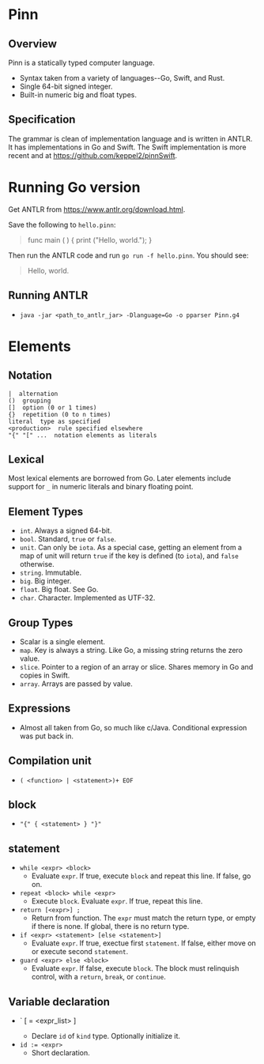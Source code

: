 Pinn
====

## Overview

Pinn is a statically typed computer language.

* Syntax taken from a variety of languages--Go, Swift, and Rust.
* Single 64-bit signed integer.
* Built-in numeric big and float types.

## Specification

The grammar is clean of implementation language and is written in ANTLR. It has implementations in Go and Swift. The Swift implementation is more recent and at https://github.com/keppel2/pinnSwift.

Running Go version
=======

Get ANTLR from https://www.antlr.org/download.html.

Save the following to `hello.pinn`:

> func main ( ) {
> 	print ("Hello, world.");
> }

Then run the ANTLR code and run `go run -f hello.pinn`. You should see:

> Hello, world.

Running ANTLR
-------------

* `java -jar <path_to_antlr_jar> -Dlanguage=Go -o pparser Pinn.g4`

# Elements
## Notation
```
|  alternation
()  grouping
[]  option (0 or 1 times)
{}  repetition (0 to n times)
literal  type as specified
<production>  rule specified elsewhere
"{" "[" ...  notation elements as literals
```

## Lexical

Most lexical elements are borrowed from Go. Later elements include support for `_` in numeric literals and binary floating point.

## Element Types

* `int`. Always a signed 64-bit.
* `bool`. Standard, `true` or `false`.
* `unit`. Can only be `iota`. As a special case, getting an element from a map of unit will return `true` if the key is defined (to `iota`), and `false` otherwise.
* `string`. Immutable.
* `big`. Big integer.
* `float`. Big float. See Go.
* `char`. Character. Implemented as UTF-32.

## Group Types

* Scalar is a single element.
* `map`. Key is always a string. Like Go, a missing string returns the zero value.
* `slice`. Pointer to a region of an array or slice. Shares memory in Go and copies in Swift.
* `array`. Arrays are passed by value.

## Expressions

* Almost all taken from Go, so much like c/Java. Conditional expression was put back in.

## Compilation unit
* `( <function> | <statement>)+ EOF`

## block
* `"{" { <statement> } "}"`

## statement

* `while <expr> <block>`
  * Evaluate `expr`. If true, execute `block` and repeat this line. If false, go on.
* `repeat <block> while <expr>`
  * Execute `block`. Evaluate `expr`. If true, repeat this line.
* `return [<expr>] ;`
  * Return from function. The `expr` must match the return type, or empty if there is none. If global, there is no return type.
* `if <expr> <statement> [else <statement>]`
  * Evaluate `expr`. If true, exectue first `statement`. If false, either move on or execute second `statement`.
* `guard <expr> else <block>`
  * Evaluate `expr`. If false, execute `block`. The block must relinquish control, with a `return`, `break`, or `continue`.

## Variable declaration
* `<id> <kind> [ = <expr_list> ]
  * Declare `id` of `kind` type. Optionally initialize it.
* `id := <expr>`
  * Short declaration.
